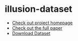 # illusion-dataset
- [Check out project homepage](https://github.com/vl-illusion)
- [Check out the full paper](https://arxiv.org/abs/2311.00047)
- [Download Dataset](https://huggingface.co/datasets/sled-umich/VL-Illusion)
